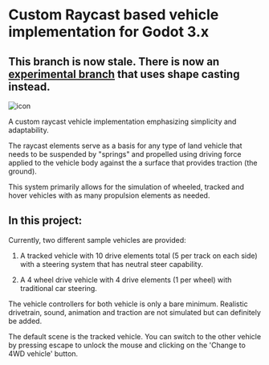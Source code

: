 # Custom Raycast based vehicle implementation for Godot 3.x

## This branch is now stale. There is now an [experimental branch](https://github.com/Tobalation/GDCustomRaycastVehicle/tree/sphere-cast) that uses shape casting instead.

![icon](https://github.com/Tobalation/RaycastVehicleTest/blob/master/icon.png)

A custom raycast vehicle implementation emphasizing simplicity and adaptability.

The raycast elements serve as a basis for any type of land vehicle that needs to be suspended by "springs" and propelled
using driving force applied to the vehicle body against the a surface that provides traction (the ground).

This system primarily allows for the simulation of wheeled, tracked and hover vehicles with as many propulsion elements as needed.

## In this project:

Currently, two different sample vehicles are provided:

1. A tracked vehicle with 10 drive elements total (5 per track on each side) with a steering system that has neutral steer capability.

2. A 4 wheel drive vehicle with 4 drive elements (1 per wheel) with traditional car steering.

The vehicle controllers for both vehicle is only a bare minimum. Realistic drivetrain, sound, animation and traction are not simulated but can definitely be added.

The default scene is the tracked vehicle. You can switch to the other vehicle by pressing escape to unlock the mouse
and clicking on the 'Change to 4WD vehicle' button.
